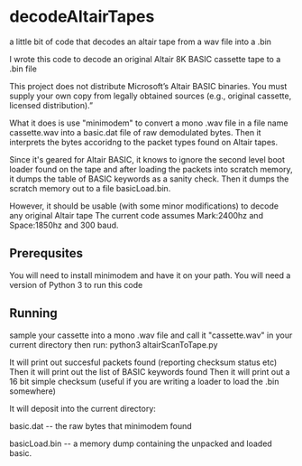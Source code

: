 # decodeAltairTapes
a little bit of code that decodes an altair tape from a wav file into a .bin

I wrote this code to decode an original Altair 8K BASIC cassette tape to a .bin file

This project does not distribute Microsoft’s Altair BASIC binaries. You must supply your own copy from legally obtained sources (e.g., original cassette, licensed distribution).”

What it does is use "minimodem" to convert a mono .wav file in a file name cassette.wav into
a basic.dat file of raw demodulated bytes.
Then it interprets the bytes accoridng to the packet types found on Altair tapes.

Since it's geared for Altair BASIC, it knows to ignore the second level boot loader found on the tape
and after loading the packets into scratch memory, it dumps the table of BASIC keywords as
a sanity check.  Then it dumps the scratch memory out to a file basicLoad.bin.

However, it should be usable (with some minor modifications) to decode any original Altair tape
The current code assumes Mark:2400hz and Space:1850hz and 300 baud.

## Prerequsites
You will need to install minimodem and have it on your path.
You will need a version of Python 3 to run this code

## Running
sample your cassette into a mono .wav file and call it "cassette.wav" in your current directory
then run: python3 altairScanToTape.py

It will print out succesful packets found (reporting checksum status etc)
Then it will print out the list of BASIC keywords found
Then it will print out a 16 bit simple checksum (useful if you are writing a loader to load the .bin somewhere)

It will deposit into the current directory:

basic.dat  -- the raw bytes that minimodem found

basicLoad.bin --   a memory dump containing the unpacked and loaded basic.
